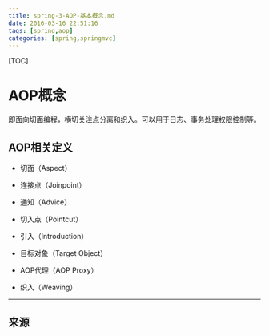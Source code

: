 ```yaml
---
title: spring-3-AOP-基本概念.md
date: 2016-03-16 22:51:16
tags: [spring,aop]
categories: [spring,springmvc]
---
```


[TOC]

<!--more-->

# AOP概念

即面向切面编程，横切关注点分离和织入。可以用于日志、事务处理权限控制等。

## AOP相关定义

- 切面（Aspect）
- 连接点（Joinpoint）
- 通知（Advice）
- 切入点（Pointcut）

- 引入（Introduction）
- 目标对象（Target Object）
- AOP代理（AOP Proxy）
- 织入（Weaving）

----

## 来源
[](http://www.importnew.com/28342.html)
[](http://www.uml.org.cn/j2ee/201301102.asp)



